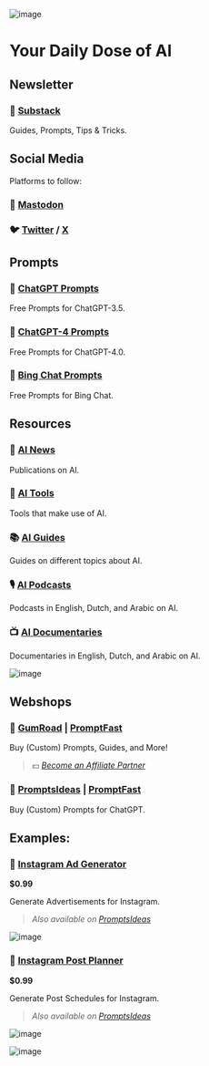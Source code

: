 ![image](https://github.com/cas-van-vliet/cas-van-vliet/assets/146363448/12512d42-e0e2-452a-9d4b-ce683b1cc906)

# Your Daily Dose of AI

## Newsletter

### 📨 [Substack](https://casvanvliet.substack.com)

Guides, Prompts, Tips & Tricks.

## Social Media

Platforms to follow:

### 🦣 [Mastodon](https://infosec.exchange/casvanvliet)

### 🐦 [Twitter](https://twitter.com/promptfast) / [X](https://twitter.com/promptfast)

## Prompts

### 💬 [ChatGPT Prompts](https://github.com/cas-van-vliet/chatgpt-prompts)

Free Prompts for ChatGPT-3.5.

### 💬 [ChatGPT-4 Prompts](https://github.com/cas-van-vliet/chatgpt-4-prompts)

Free Prompts for ChatGPT-4.0.

### 💬 [Bing Chat Prompts](https://github.com/cas-van-vliet/bing-chat-prompts)

Free Prompts for Bing Chat.

## Resources

### 📰 [AI News](https://github.com/cas-van-vliet/ai-news)

Publications on AI.

### 🔧 [AI Tools](https://github.com/cas-van-vliet/ai-tools)

Tools that make use of AI.

### 📚 [AI Guides](https://github.com/cas-van-vliet/ai-guides)

Guides on different topics about AI.

### 🎙️ [AI Podcasts](https://github.com/cas-van-vliet/ai-podcasts)

Podcasts in English, Dutch, and Arabic on AI.

### 📺 [AI Documentaries](https://github.com/cas-van-vliet/ai-documentaries)

Documentaries in English, Dutch, and Arabic on AI.

![image](https://github.com/cas-van-vliet/cas-van-vliet/assets/146363448/6cbe0452-11a5-4881-a5e3-e7ae733f3e5c)

## Webshops

### 🏪 [GumRoad](https://promptfast.gumroad.com) | [PromptFast](https://promptfast.gumroad.com)

Buy (Custom) Prompts, Guides, and More!

> 💵 _[Become an Affiliate Partner](https://promptfast.gumroad.com/affiliates)_

### 🏪 [PromptsIdeas](https://promptsideas.com/profile/promptfast) | [PromptFast](https://promptsideas.com/profile/promptfast) 

Buy (Custom) Prompts for ChatGPT.

## Examples:

### 📸 [Instagram Ad Generator](https://promptfast.gumroad.com/l/instagram-advertisement-generator)

**$0.99**

Generate Advertisements for Instagram.

> _Also available on [PromptsIdeas](https://promptsideas.com/prompt/instagram-advertisement-generator)_

![image](https://github.com/cas-van-vliet/cas-van-vliet/assets/146363448/8f9ee07d-0df2-4d41-a283-0a4e804dee27)

### 📸 [Instagram Post Planner](https://promptfast.gumroad.com/l/instagram-post-planner)

**$0.99**

Generate Post Schedules for Instagram.

> _Also available on [PromptsIdeas](https://promptsideas.com/prompt/instagram-post-planner)_

![image](https://github.com/cas-van-vliet/cas-van-vliet/assets/146363448/0b5945b3-29cb-4685-9692-b592c2bfd16b)

![image](https://github.com/cas-van-vliet/chatgpt-prompts/assets/146363448/19f7dc8e-23c1-4160-b6d8-304ab0aaaa5f)

<!---
cas-van-vliet/cas-van-vliet is a ✨ special ✨ repository because its `README.md` (this file) appears on your GitHub profile.
You can click the Preview link to take a look at your changes.
--->
